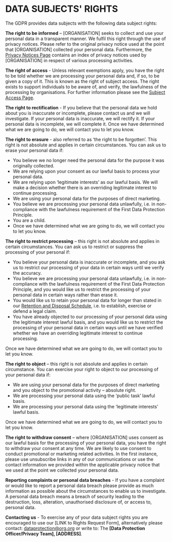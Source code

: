 # DATA SUBJECTS' RIGHTS

The GDPR provides data subjects with the following data subject rights:

**The right to be informed** – [ORGANISATION] seeks to collect and use your personal data in a transparent manner. We fulfil this right through the use of privacy notices. Please refer to the original privacy notice used at the point that [ORGANISATION] collected your personal data. Furthermore, the [Privacy Notices Page](/PRIVACY-NOTICES/Read.MD) contains an index of privacy notices used by [ORGANISATION] in respect of various processing activities.

**The right of access** - Unless relevant exemptions apply, you have the right to be told whether we are processing your personal data and, if so, to be given a copy of it. This is known as the right of subject access. The right exists to support individuals to be aware of, and verify, the lawfulness of the processing by organisations. For further information please see the [Subject Access Page](/SUBJECT%20ACCESS/READ.md).

**The right to rectification** - If you believe that the personal data we hold about you is inaccurate or incomplete, please contact us and we will investigate. If your personal data is inaccurate, we will rectify it. If your personal data is incomplete, we will complete it. Once we have determined what we are going to do, we will contact you to let you know.

**The right to erasure** - also referred to as ‘the right to be forgotten’. This right is not absolute and applies in certain circumstances. You can ask us to erase your personal data if:

* You believe we no longer need the personal data for the purpose it was originally collected.
* We are relying upon your consent as our lawful basis to process your personal data.
* We are relying upon ‘legitimate interests’ as our lawful basis. We will make a decision whether there is an overriding legitimate interest to continue processing.
* We are using your personal data for the purposes of direct marketing.
* You believe we are processing your personal data unlawfully, i.e. in non-compliance with the lawfulness requirement of the First Data Protection Principle.
* You are a child.
* Once we have determined what we are going to do, we will contact you to let you know.

**The right to restrict processing** – this right is not absolute and applies in certain circumstances. You can ask us to restrict or suppress the processing of your personal if:

* You believe your personal data is inaccurate or incomplete, and you ask us to restrict our processing of your data in certain ways until we verify the accuracy.
* You believe we are processing your personal data unlawfully, i.e. in non-compliance with the lawfulness requirement of the First Data Protection Principle, and you would like us to restrict the processing of your personal data in certain ways rather than erase it.
* You would like us to retain your personal data for longer than stated in our [Retention and Disposal Schedule](/RECORDS-MANAGEMENT.Read.MD), i.e. to establish, exercise or defend a legal claim.
* You have already objected to our processing of your personal data using the legitimate interest lawful basis, and you would like us to restrict the processing of your personal data in certain ways until we have verified whether we have an overriding legitimate interest to continue processing.

Once we have determined what we are going to do, we will contact you to let you know.

**The right to object** – this right is not absolute and applies in certain circumstance. You can exercise your right to object to our processing of your personal data if:

* We are using your personal data for the purposes of direct marketing and you object to the promotional activity – absolute right.
* We are processing your personal data using the ‘public task’ lawful basis.
* We are processing your personal data using the ‘legitimate interests’ lawful basis.

Once we have determined what we are going to do, we will contact you to let you know.

**The right to withdraw consent** – where [ORGANISATION] uses consent as our lawful basis for the processing of your personal data, you have the right to withdraw your consent at any time. We are likely to use consent to conduct promotional or marketing related activities. In the first instance, please use unsubscribe links in any of our communications or use the contact information we provided within the applicable privacy notice that we used at the point we collected your personal data.  

**Reporting complaints or personal data breaches** - If you have a complaint or would like to report a personal data breach please provide as much information as possible about the circumstances to enable us to investigate. A personal data breach means a breach of security leading to the destruction, loss, alteration, unauthorised disclosure of, or access to, personal data.

**Contacting us** - To exercise any of your data subject rights you are encouraged to use our [LINK to Rights Request Form], alternatively please contact: [dataprotection@org.org](mailto:dataprotection@org.org) or write to: The **[Data Protection Officer/Privacy Team], [ADDRESS]**.
